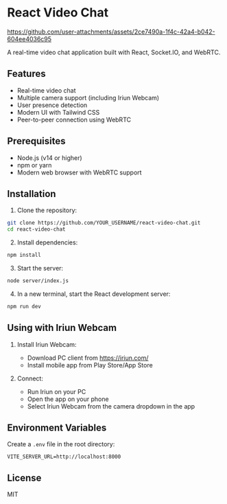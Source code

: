 # React Video Chat

https://github.com/user-attachments/assets/2ce7490a-1f4c-42a4-b042-604ee4036c95

A real-time video chat application built with React, Socket.IO, and WebRTC.

## Features

- Real-time video chat
- Multiple camera support (including Iriun Webcam)
- User presence detection
- Modern UI with Tailwind CSS
- Peer-to-peer connection using WebRTC

## Prerequisites

- Node.js (v14 or higher)
- npm or yarn
- Modern web browser with WebRTC support

## Installation

1. Clone the repository:
```bash
git clone https://github.com/YOUR_USERNAME/react-video-chat.git
cd react-video-chat
```

2. Install dependencies:
```bash
npm install
```

3. Start the server:
```bash
node server/index.js
```

4. In a new terminal, start the React development server:
```bash
npm run dev
```

## Using with Iriun Webcam

1. Install Iriun Webcam:
   - Download PC client from https://iriun.com/
   - Install mobile app from Play Store/App Store

2. Connect:
   - Run Iriun on your PC
   - Open the app on your phone
   - Select Iriun Webcam from the camera dropdown in the app

## Environment Variables

Create a `.env` file in the root directory:

```env
VITE_SERVER_URL=http://localhost:8000
```

## License

MIT
